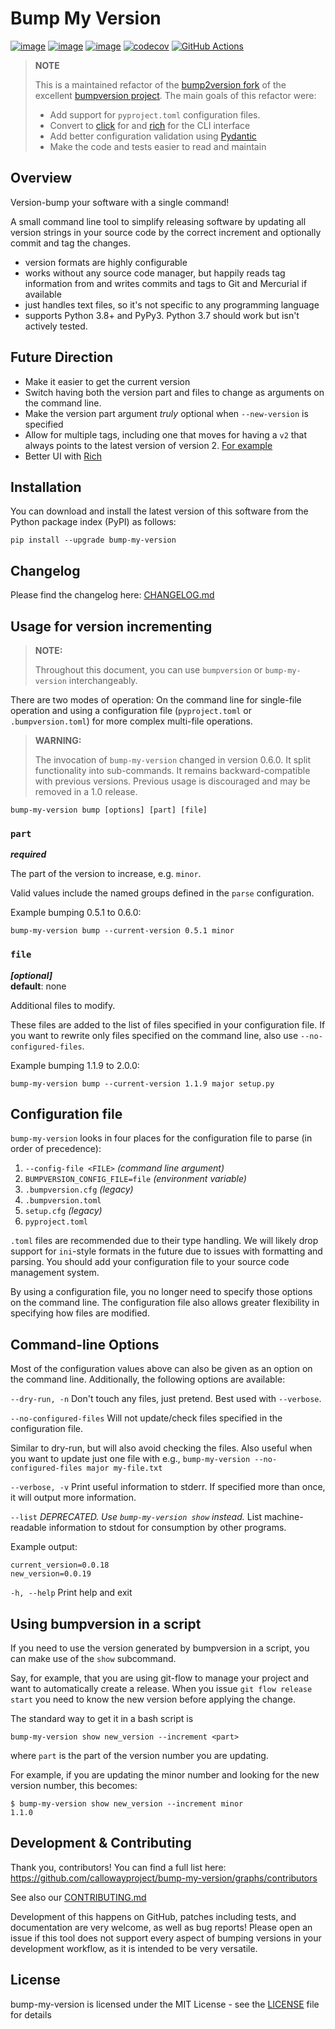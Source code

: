 # Bump My Version

[![image](https://img.shields.io/pypi/v/bump-my-version.svg)](https://pypi.org/project/bump-my-version/)
[![image](https://img.shields.io/pypi/l/bump-my-version.svg)](https://pypi.org/project/bump-my-version/)
[![image](https://img.shields.io/pypi/pyversions/bump-my-version.svg)](https://pypi.org/project/bump-my-version/)
[![codecov](https://codecov.io/gh/callowayproject/bump-my-version/branch/master/graph/badge.svg?token=D1GSOtWEPU)](https://codecov.io/gh/callowayproject/bump-my-version)
[![GitHub Actions](https://github.com/callowayproject/bump-my-version/workflows/CI/badge.svg)](https://github.com/callowayproject/bump-my-version/actions)

> **NOTE**
>
> This is a maintained refactor of the [bump2version fork](https://github.com/c4urself/bump2version) of the excellent [bumpversion project](https://github.com/peritus/bumpversion). The main goals of this refactor were:
>
> - Add support for `pyproject.toml` configuration files.
> - Convert to [click](https://click.palletsprojects.com/en/8.1.x/) for and [rich](https://rich.readthedocs.io/en/stable/index.html) for the CLI interface
> - Add better configuration validation using [Pydantic](https://docs.pydantic.dev)
> - Make the code and tests easier to read and maintain


## Overview

Version-bump your software with a single command!

A small command line tool to simplify releasing software by updating all version strings in your source code by the correct increment and optionally commit and tag the changes.

* version formats are highly configurable
* works without any source code manager, but happily reads tag information from and writes
  commits and tags to Git and Mercurial if available
* just handles text files, so it's not specific to any programming language
* supports Python 3.8+ and PyPy3. Python 3.7 should work but isn't actively tested.

## Future Direction

- Make it easier to get the current version
- Switch having both the version part and files to change as arguments on the command line.
- Make the version part argument _truly_ optional when `--new-version` is specified
- Allow for multiple tags, including one that moves for having a `v2` that always points to the latest version of version 2. [For example](https://github.com/actions/toolkit/blob/master/docs/action-versioning.md#recommendations)
- Better UI with [Rich](https://rich.readthedocs.io/en/stable/index.html)

## Installation

You can download and install the latest version of this software from the Python package index (PyPI) as follows:

```console
pip install --upgrade bump-my-version
```

## Changelog

Please find the changelog here: [CHANGELOG.md](CHANGELOG.md)

## Usage for version incrementing

> **NOTE:** 
>
> Throughout this document, you can use `bumpversion` or `bump-my-version` interchangeably.

There are two modes of operation: On the command line for single-file operation and using a configuration file (`pyproject.toml` or `.bumpversion.toml`) for more complex multi-file operations.

> **WARNING:**
> 
> The invocation of `bump-my-version` changed in version 0.6.0. It split functionality into sub-commands. It remains backward-compatible with previous versions. Previous usage is discouraged and may be removed in a 1.0 release.

    bump-my-version bump [options] [part] [file]

### `part`

_**required**_

The part of the version to increase, e.g. `minor`.

Valid values include the named groups defined in the `parse` configuration.

Example bumping 0.5.1 to 0.6.0:

    bump-my-version bump --current-version 0.5.1 minor

### `file`

_**[optional]**_<br />
**default**: none

Additional files to modify.

These files are added to the list of files specified in your configuration file. If you want to rewrite only files specified on the command line, also use `--no-configured-files`.

Example bumping 1.1.9 to 2.0.0:

    bump-my-version bump --current-version 1.1.9 major setup.py

## Configuration file

`bump-my-version` looks in four places for the configuration file to parse (in order of precedence):

1. `--config-file <FILE>` _(command line argument)_
2. `BUMPVERSION_CONFIG_FILE=file` _(environment variable)_
3. `.bumpversion.cfg` _(legacy)_
4. `.bumpversion.toml`
5. `setup.cfg` _(legacy)_
6. `pyproject.toml`

`.toml` files are recommended due to their type handling. We will likely drop support for `ini`-style formats in the future due to issues with formatting and parsing. You should add your configuration file to your source code management system.

By using a configuration file, you no longer need to specify those options on the command line. The configuration file also allows greater flexibility in specifying how files are modified.

## Command-line Options

Most of the configuration values above can also be given as an option on the command line.
Additionally, the following options are available:

`--dry-run, -n`
Don't touch any files, just pretend. Best used with `--verbose`.

`--no-configured-files`
Will not update/check files specified in the configuration file.

Similar to dry-run, but will also avoid checking the files. Also useful when you want to update just one file with e.g., `bump-my-version --no-configured-files major my-file.txt`

`--verbose, -v`
Print useful information to stderr. If specified more than once, it will output more information.

`--list`
_DEPRECATED. Use `bump-my-version show` instead._ List machine-readable information to stdout for consumption by other programs.

Example output:

    current_version=0.0.18
    new_version=0.0.19

`-h, --help`
Print help and exit

## Using bumpversion in a script

If you need to use the version generated by bumpversion in a script, you can make use of the `show` subcommand.

Say, for example, that you are using git-flow to manage your project and want to automatically create a release. When you issue `git flow release start` you need to know the new version before applying the change.

The standard way to get it in a bash script is

    bump-my-version show new_version --increment <part>

where `part` is the part of the version number you are updating.

For example, if you are updating the minor number and looking for the new version number, this becomes:

```console
$ bump-my-version show new_version --increment minor
1.1.0
```

## Development & Contributing

Thank you, contributors! You can find a full list here: https://github.com/callowayproject/bump-my-version/graphs/contributors

See also our [CONTRIBUTING.md](CONTRIBUTING.md)

Development of this happens on GitHub, patches including tests, and documentation are very welcome, as well as bug reports! Please open an issue if this tool does not support every aspect of bumping versions in your development
workflow, as it is intended to be very versatile.

## License

bump-my-version is licensed under the MIT License - see the [LICENSE](LICENSE) file for details
